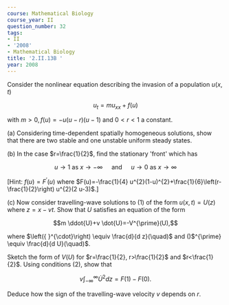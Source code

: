 ```yaml
---
course: Mathematical Biology
course_year: II
question_number: 32
tags:
- II
- '2008'
- Mathematical Biology
title: '2.II.13B '
year: 2008
---
```



Consider the nonlinear equation describing the invasion of a population $u(x, t)$

$$u_{t}=m u_{x x}+f(u)$$

with $m>0, f(u)=-u(u-r)(u-1)$ and $0<r<1$ a constant.

(a) Considering time-dependent spatially homogeneous solutions, show that there are two stable and one unstable uniform steady states.

(b) In the case $r=\frac{1}{2}$, find the stationary 'front' which has

$$u \rightarrow 1 \text { as } x \rightarrow-\infty \quad \text { and } \quad u \rightarrow 0 \text { as } x \rightarrow \infty$$

[Hint: $f(u)=F^{\prime}(u)$ where $F(u)=-\frac{1}{4} u^{2}(1-u)^{2}+\frac{1}{6}\left(r-\frac{1}{2}\right) u^{2}(2 u-3)$.]

(c) Now consider travelling-wave solutions to (1) of the form $u(x, t)=U(z)$ where $z=x-v t$. Show that $U$ satisfies an equation of the form

$$m \ddot{U}+v \dot{U}=-V^{\prime}(U),$$

where $\left({ }^{\cdot}\right) \equiv \frac{d}{d z}(\quad)$ and ()$^{\prime} \equiv \frac{d}{d U}(\quad)$.

Sketch the form of $V(U)$ for $r=\frac{1}{2}, r>\frac{1}{2}$ and $r<\frac{1}{2}$. Using conditions (2), show that

$$v \int_{-\infty}^{\infty} \dot{U}^{2} d z=F(1)-F(0) .$$

Deduce how the sign of the travelling-wave velocity $v$ depends on $r$.